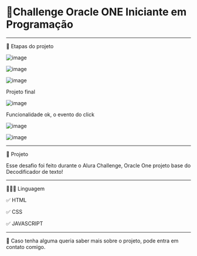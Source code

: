 # 🚀Challenge Oracle ONE Iniciante em Programação  
***************************************************************************************************************************
📌 Etapas do projeto

![image](https://user-images.githubusercontent.com/72118415/167740165-67cb15fb-4491-4c77-ba95-f598c65d4e2c.png)

![image](https://user-images.githubusercontent.com/72118415/167746203-c0a049db-c8ba-4e8b-b5d2-878b563ccacf.png)


![image](https://user-images.githubusercontent.com/72118415/167869529-6efad1da-ae01-40e3-8dfe-2d960e882540.png)

Projeto final 

![image](https://user-images.githubusercontent.com/72118415/167984143-3ea134cc-3416-4faf-9c2a-8be3d6cef24f.png)

Funcionalidade ok, o evento do click 

![image](https://user-images.githubusercontent.com/72118415/169668289-c621db56-dc1b-4ab6-a60d-51591503187c.png)

![image](https://user-images.githubusercontent.com/72118415/169676242-b81c7efb-b444-44c7-97f2-ceb9a49d90e4.png)


***************************************************************************************************************************
🌱 Projeto

Esse desafio foi feito durante o Alura Challenge, Oracle One projeto base do Decodificador de texto!
***************************************************************************************************************************
👩🏻‍💻 Linguagem

✅ HTML

✅ CSS

✅ JAVASCRIPT

***************************************************************************************************************************

💌 Caso tenha alguma queria saber mais sobre o projeto, pode entra em contato comigo.  